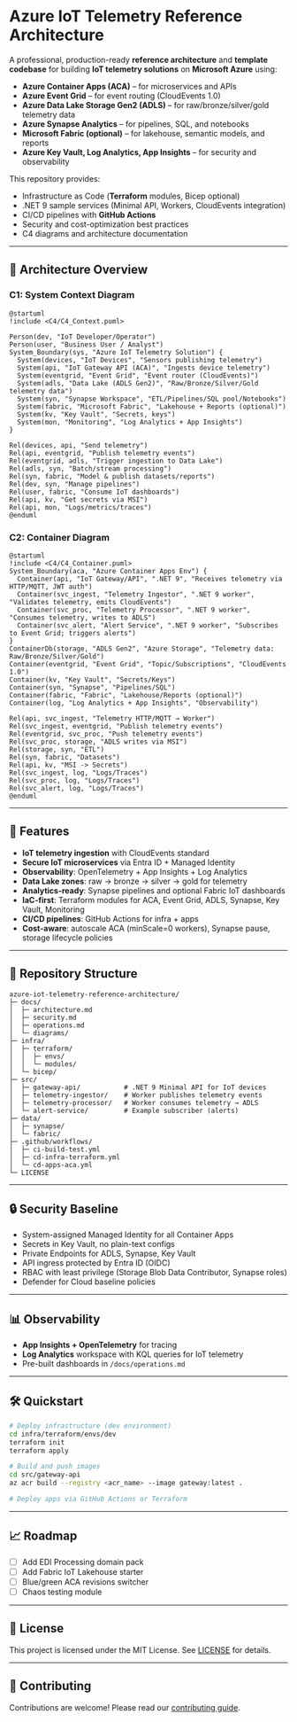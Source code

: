 # Azure IoT Telemetry Reference Architecture

A professional, production-ready **reference architecture** and **template codebase** for building **IoT telemetry solutions** on **Microsoft Azure** using:

- **Azure Container Apps (ACA)** – for microservices and APIs
- **Azure Event Grid** – for event routing (CloudEvents 1.0)
- **Azure Data Lake Storage Gen2 (ADLS)** – for raw/bronze/silver/gold telemetry data
- **Azure Synapse Analytics** – for pipelines, SQL, and notebooks
- **Microsoft Fabric (optional)** – for lakehouse, semantic models, and reports
- **Azure Key Vault, Log Analytics, App Insights** – for security and observability

This repository provides:
- Infrastructure as Code (**Terraform** modules, Bicep optional)
- .NET 9 sample services (Minimal API, Workers, CloudEvents integration)
- CI/CD pipelines with **GitHub Actions**
- Security and cost-optimization best practices
- C4 diagrams and architecture documentation

---

## 📐 Architecture Overview

### C1: System Context Diagram
```plantuml
@startuml
!include <C4/C4_Context.puml>

Person(dev, "IoT Developer/Operator")
Person(user, "Business User / Analyst")
System_Boundary(sys, "Azure IoT Telemetry Solution") {
  System(devices, "IoT Devices", "Sensors publishing telemetry")
  System(api, "IoT Gateway API (ACA)", "Ingests device telemetry")
  System(eventgrid, "Event Grid", "Event router (CloudEvents)")
  System(adls, "Data Lake (ADLS Gen2)", "Raw/Bronze/Silver/Gold telemetry data")
  System(syn, "Synapse Workspace", "ETL/Pipelines/SQL pool/Notebooks")
  System(fabric, "Microsoft Fabric", "Lakehouse + Reports (optional)")
  System(kv, "Key Vault", "Secrets, keys")
  System(mon, "Monitoring", "Log Analytics + App Insights")
}

Rel(devices, api, "Send telemetry")
Rel(api, eventgrid, "Publish telemetry events")
Rel(eventgrid, adls, "Trigger ingestion to Data Lake")
Rel(adls, syn, "Batch/stream processing")
Rel(syn, fabric, "Model & publish datasets/reports")
Rel(dev, syn, "Manage pipelines")
Rel(user, fabric, "Consume IoT dashboards")
Rel(api, kv, "Get secrets via MSI")
Rel(api, mon, "Logs/metrics/traces")
@enduml
```

### C2: Container Diagram
```plantuml
@startuml
!include <C4/C4_Container.puml>
System_Boundary(aca, "Azure Container Apps Env") {
  Container(api, "IoT Gateway/API", ".NET 9", "Receives telemetry via HTTP/MQTT, JWT auth")
  Container(svc_ingest, "Telemetry Ingestor", ".NET 9 worker", "Validates telemetry, emits CloudEvents")
  Container(svc_proc, "Telemetry Processor", ".NET 9 worker", "Consumes telemetry, writes to ADLS")
  Container(svc_alert, "Alert Service", ".NET 9 worker", "Subscribes to Event Grid; triggers alerts")
}
ContainerDb(storage, "ADLS Gen2", "Azure Storage", "Telemetry data: Raw/Bronze/Silver/Gold")
Container(eventgrid, "Event Grid", "Topic/Subscriptions", "CloudEvents 1.0")
Container(kv, "Key Vault", "Secrets/Keys")
Container(syn, "Synapse", "Pipelines/SQL")
Container(fabric, "Fabric", "Lakehouse/Reports (optional)")
Container(log, "Log Analytics + App Insights", "Observability")

Rel(api, svc_ingest, "Telemetry HTTP/MQTT → Worker")
Rel(svc_ingest, eventgrid, "Publish telemetry events")
Rel(eventgrid, svc_proc, "Push telemetry events")
Rel(svc_proc, storage, "ADLS writes via MSI")
Rel(storage, syn, "ETL")
Rel(syn, fabric, "Datasets")
Rel(api, kv, "MSI -> Secrets")
Rel(svc_ingest, log, "Logs/Traces")
Rel(svc_proc, log, "Logs/Traces")
Rel(svc_alert, log, "Logs/Traces")
@enduml
```

---

## 🚀 Features

- **IoT telemetry ingestion** with CloudEvents standard
- **Secure IoT microservices** via Entra ID + Managed Identity
- **Observability**: OpenTelemetry + App Insights + Log Analytics
- **Data Lake zones**: raw → bronze → silver → gold for telemetry
- **Analytics-ready**: Synapse pipelines and optional Fabric IoT dashboards
- **IaC-first**: Terraform modules for ACA, Event Grid, ADLS, Synapse, Key Vault, Monitoring
- **CI/CD pipelines**: GitHub Actions for infra + apps
- **Cost-aware**: autoscale ACA (minScale=0 workers), Synapse pause, storage lifecycle policies

---

## 📂 Repository Structure
```
azure-iot-telemetry-reference-architecture/
├─ docs/
│  ├─ architecture.md
│  ├─ security.md
│  ├─ operations.md
│  └─ diagrams/
├─ infra/
│  ├─ terraform/
│  │  ├─ envs/
│  │  └─ modules/
│  └─ bicep/
├─ src/
│  ├─ gateway-api/           # .NET 9 Minimal API for IoT devices
│  ├─ telemetry-ingestor/    # Worker publishes telemetry events
│  ├─ telemetry-processor/   # Worker consumes telemetry → ADLS
│  └─ alert-service/         # Example subscriber (alerts)
├─ data/
│  ├─ synapse/
│  └─ fabric/
├─ .github/workflows/
│  ├─ ci-build-test.yml
│  ├─ cd-infra-terraform.yml
│  └─ cd-apps-aca.yml
└─ LICENSE
```

---

## 🔒 Security Baseline
- System-assigned Managed Identity for all Container Apps
- Secrets in Key Vault, no plain-text configs
- Private Endpoints for ADLS, Synapse, Key Vault
- API ingress protected by Entra ID (OIDC)
- RBAC with least privilege (Storage Blob Data Contributor, Synapse roles)
- Defender for Cloud baseline policies

---

## 📊 Observability
- **App Insights + OpenTelemetry** for tracing
- **Log Analytics** workspace with KQL queries for IoT telemetry
- Pre-built dashboards in `/docs/operations.md`

---

## 🛠️ Quickstart
```bash
# Deploy infrastructure (dev environment)
cd infra/terraform/envs/dev
terraform init
terraform apply

# Build and push images
cd src/gateway-api
az acr build --registry <acr_name> --image gateway:latest .

# Deploy apps via GitHub Actions or Terraform
```

---

## 📈 Roadmap
- [ ] Add EDI Processing domain pack
- [ ] Add Fabric IoT Lakehouse starter
- [ ] Blue/green ACA revisions switcher
- [ ] Chaos testing module

---

## 📄 License
This project is licensed under the MIT License. See [LICENSE](LICENSE) for details.

---

## 🤝 Contributing
Contributions are welcome! Please read our [contributing guide](docs/contributing.md).

